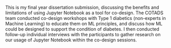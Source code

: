 This is my final year dissertation submission, discussing the benefits and limitations of using Jupyter Notebook as a tool for co-design.
The COTADS team conducted co-design workshops with Type 1 diabetics (non-experts in Machine Learning) to educate them on ML principles, and discuss how ML could be designed to support the condition of diabetes.
I then conducted follow-up individual interviews with the participants to gather research on our usage of Jupyter Notebook within the co-design sessions.

